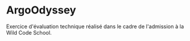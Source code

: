 # ArgoOdyssey
Exercice d'évaluation technique réalisé dans le cadre de l'admission à la Wild Code School.
